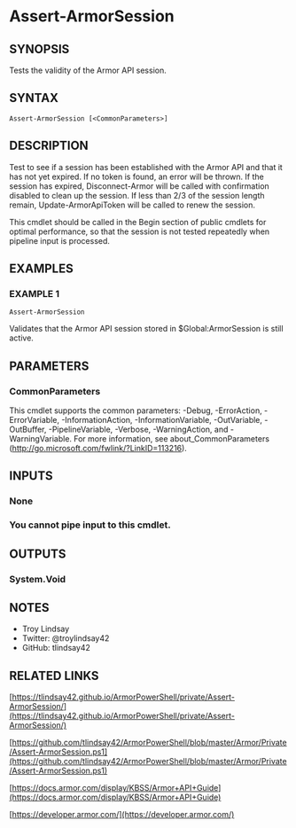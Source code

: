# Assert-ArmorSession

## SYNOPSIS
Tests the validity of the Armor API session.

## SYNTAX

```
Assert-ArmorSession [<CommonParameters>]
```

## DESCRIPTION
Test to see if a session has been established with the Armor API and that it has not yet expired.
If no token is found, an error will be thrown.
If the session has expired, Disconnect-Armor will be called with confirmation disabled to clean up the session.
If less than 2/3 of the session length remain, Update-ArmorApiToken will be called to renew the session.

This cmdlet should be called in the Begin section of public cmdlets for optimal performance, so that the session is not tested repeatedly when pipeline input is processed.

## EXAMPLES

### EXAMPLE 1
```
Assert-ArmorSession
```

Validates that the Armor API session stored in $Global:ArmorSession is still active.

## PARAMETERS

### CommonParameters
This cmdlet supports the common parameters: -Debug, -ErrorAction, -ErrorVariable, -InformationAction, -InformationVariable, -OutVariable, -OutBuffer, -PipelineVariable, -Verbose, -WarningAction, and -WarningVariable.
For more information, see about_CommonParameters (http://go.microsoft.com/fwlink/?LinkID=113216).

## INPUTS

### None
###     You cannot pipe input to this cmdlet.
## OUTPUTS

### System.Void
## NOTES
- Troy Lindsay
- Twitter: @troylindsay42
- GitHub: tlindsay42

## RELATED LINKS

[https://tlindsay42.github.io/ArmorPowerShell/private/Assert-ArmorSession/](https://tlindsay42.github.io/ArmorPowerShell/private/Assert-ArmorSession/)

[https://github.com/tlindsay42/ArmorPowerShell/blob/master/Armor/Private/Assert-ArmorSession.ps1](https://github.com/tlindsay42/ArmorPowerShell/blob/master/Armor/Private/Assert-ArmorSession.ps1)

[https://docs.armor.com/display/KBSS/Armor+API+Guide](https://docs.armor.com/display/KBSS/Armor+API+Guide)

[https://developer.armor.com/](https://developer.armor.com/)


